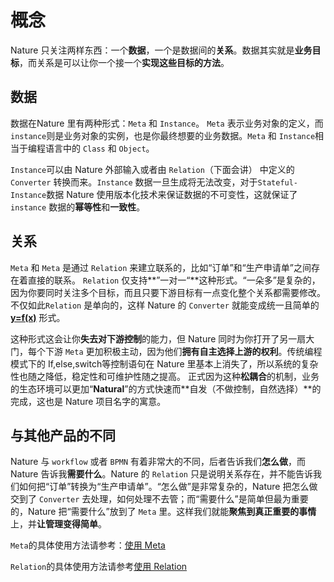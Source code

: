 # 概念

Nature 只关注两样东西：一个**数据**，一个是数据间的**关系**。数据其实就是**业务目标**，而关系是可以让你一个接一个**实现这些目标的方法**。

## 数据

数据在Nature 里有两种形式：`Meta` 和 `Instance`。 `Meta` 表示业务对象的定义，而 `instance`则是业务对象的实例，也是你最终想要的业务数据。`Meta` 和 `Instance`相当于编程语言中的 `Class` 和 `Object`。

`Instance`可以由 Nature 外部输入或者由 `Relation`（下面会讲） 中定义的 `Converter` 转换而来。`Instance` 数据一旦生成将无法改变，对于`Stateful-Instance`数据 Nature 使用版本化技术来保证数据的不可变性，这就保证了`instance` 数据的**幂等性**和**一致性**。

## 关系

`Meta` 和 `Meta` 是通过 `Relation` 来建立联系的，比如“订单”和“生产申请单”之间存在着直接的联系。 `Relation` 仅支持**”一对一“**这种形式。“一朵多”是复杂的，因为你要同时关注多个目标，而且只要下游目标有一点变化整个关系都需要修改。不仅如此`Relation` 是单向的，这样 Nature 的 `Converter` 就能变成统一且简单的 [**y=f(x)**](architecture.md) 形式。

这种形式这会让你**失去对下游控制**的能力，但 Nature 同时为你打开了另一扇大门，每个下游 `Meta` 更加积极主动，因为他们**拥有自主选择上游的权利**。传统编程模式下的 If,else,switch等控制语句在 Nature 里基本上消失了，所以系统的复杂性也随之降低，稳定性和可维护性随之提高。 正式因为这种**松耦合**的机制，业务的生态环境可以更加“**Natural**”的方式快速而**自发（不做控制，自然选择）**的完成，这也是 Nature 项目名字的寓意。

## 与其他产品的不同

Nature 与 `workflow` 或者 `BPMN` 有着非常大的不同，后者告诉我们**怎么做**，而 Nature 告诉我**需要什么**。Nature 的 `Relation` 只是说明关系存在，并不能告诉我们如何把“订单”转换为“生产申请单”。“怎么做”是非常复杂的，Nature 把怎么做交到了 `Converter` 去处理，如何处理不去管；而“需要什么”是简单但最为重要的，Nature 把“需要什么”放到了 `Meta` 里。这样我们就能**聚焦到真正重要的事情**上，并**让管理变得简单**。

`Meta`的具体使用方法请参考：[使用 Meta](meta.md)

`Relation`的具体使用方法请参考[使用 Relation](relation.md)









